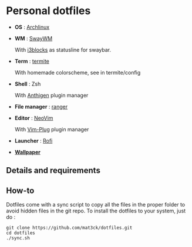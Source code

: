 # Personal dotfiles

* __OS__ : [Archlinux](https://www.archlinux.org/)
* __WM__ : [SwayWM](http://swaywm.org/)

	With [i3blocks](https://github.com/vivien/i3blocks) as statusline for
	swaybar.
* __Term__ : [termite](https://github.com/thestinger/termite)

	With homemade colorscheme, see in termite/config
* __Shell__ : Zsh

	With [Anthigen](https://github.com/zsh-users/antigen) plugin manager
* __File manager__ : [ranger](http://ranger.github.io/)
* __Editor__ : [NeoVim](https://github.com/neovim/neovim)

	With [Vim-Plug](https://github.com/junegunn/vim-plug) plugin manager
* __Launcher__ : [Rofi](https://github.com/DaveDavenport/rofi)
* [__Wallpaper__](https://alpha.wallhaven.cc/wallpaper/30415)

## Details and requirements

## How-to
Dotfiles come with a sync script to copy all the files in the proper folder to
avoid hidden files in the git repo. To install the dotfiles to your system, just
do :

```
git clone https://github.com/mat3ck/dotfiles.git
cd dotfiles
./sync.sh
```


